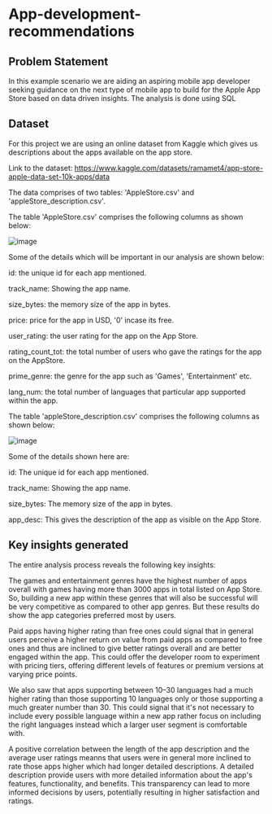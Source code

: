 # App-development-recommendations
## Problem Statement
In this example scenario we are aiding an aspiring mobile app developer seeking guidance on the next type of mobile app to build for the Apple App Store based on data driven insights. The analysis is done using SQL

## Dataset
For this project we are using an online dataset from Kaggle which gives us descriptions about the apps available on the app store.

Link to the dataset: https://www.kaggle.com/datasets/ramamet4/app-store-apple-data-set-10k-apps/data

The data comprises of two tables: 'AppleStore.csv' and 'appleStore_description.csv'.

The table 'AppleStore.csv' comprises the following columns as shown below:

![image](https://github.com/Sha95544/App-development-recommendations/assets/62758405/a5b3fbe9-234f-474c-b2c7-c782c88862e0)

Some of the details which will be important in our analysis are shown below:

id: the unique id for each app mentioned.

track_name: Showing the app name.

size_bytes: the memory size of the app in bytes.

price: price for the app in USD, '0' incase its free.

user_rating: the user rating for the app on the App Store.

rating_count_tot: the total number of users who gave the ratings for the app on the AppStore.

prime_genre: the genre for the app such as 'Games', 'Entertainment' etc.

lang_num: the total number of languages that particular app supported within the app.

The table 'appleStore_description.csv' comprises the following columns as shown below:

![image](https://github.com/Sha95544/App-development-recommendations/assets/62758405/2a7f2cd9-2003-49f4-8f2d-25693b3fd563)

Some of the details shown here are:

id: The unique id for each app mentioned.

track_name: Showing the app name.

size_bytes: The memory size of the app in bytes.

app_desc: This gives the description of the app as visible on the App Store.

## Key insights generated
The entire analysis process reveals the following key insights:

The games and entertainment genres have the highest number of apps overall with games having more than 3000 apps in total listed on App Store. So, building a new app within these genres that will also be successful will be very competitive as compared to other app genres. But these results do show the app categories preferred most by users.

Paid apps having higher rating than free ones could signal that in general users perceive a higher return on value from paid apps as compared to free ones and thus are inclined to give better ratings overall and are better engaged within the app. This could offer the developer room to experiment with pricing tiers, offering different levels of features or premium versions at varying price points.

We also saw that apps supporting between 10–30 languages had a much higher rating than those supporting 10 languages only or those supporting a much greater number than 30. This could signal that it's not necessary to include every possible language within a new app rather focus on including the right languages instead which a larger user segment is comfortable with.

A positive correlation between the length of the app description and the average user ratings meanns that users were in general more inclined to rate those apps higher which had longer detailed descriptions. A detailed description provide users with more detailed information about the app's features, functionality, and benefits. This transparency can lead to more informed decisions by users, potentially resulting in higher satisfaction and ratings.

